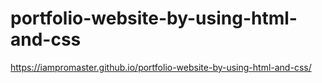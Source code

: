 # portfolio-website-by-using-html-and-css
https://iampromaster.github.io/portfolio-website-by-using-html-and-css/
